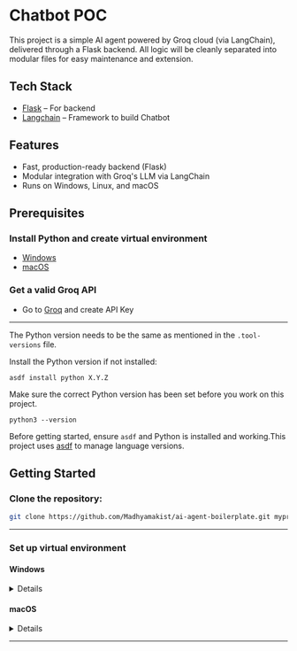 # Chatbot POC

This project is a simple AI agent powered by Groq cloud (via LangChain), delivered through a Flask backend. All logic will be cleanly separated into modular files for easy maintenance and extension.

## Tech Stack

- [Flask](https://flask.palletsprojects.com/en/stable/) – For backend
- [Langchain](https://python.langchain.com/docs/introduction/) – Framework to build Chatbot

## Features

- Fast, production-ready backend (Flask)
- Modular integration with Groq's LLM via LangChain
- Runs on Windows, Linux, and macOS


## Prerequisites

### Install Python and create virtual environment

   - [Windows](https://github.com/Madhyamakist/workspace-setup-windows) 
   - [macOS](https://github.com/Madhyamakist/workspace-setup-mac/blob/dev/python_installation.md)
   <!-- - [Linux](https://github.com/Madhyamakist/workspace-setup-windows/blob/dev/python_installation.md)   -->


### Get a valid Groq API


- Go to [Groq](https://console.groq.com/keys) and create API Key
---



The Python version needs to be the same as mentioned in the `.tool-versions` file.

Install the Python version if not installed:
```
asdf install python X.Y.Z
```


Make sure the correct Python version has been set before you work on this project.
```
python3 --version
```

Before getting started, ensure `asdf` and Python is installed and working.This project uses [asdf](https://asdf-vm.com/) to manage language versions. 

## Getting Started

### Clone the repository:

```bash
git clone https://github.com/Madhyamakist/ai-agent-boilerplate.git myproject
```

---

### Set up virtual environment
#### Windows
<details>
- To create a virtual environment called "venv", run

```bash
python -m venv test
```
-  To activate the environment
```bash
test\Scripts\activate
```
</details>

#### macOS
<details>
- Navigate to your project directory
```bash
cd path/to/your/project
```
- Create a virtual environment named "test", 

```bash
python3 -m venv .test
```
-  To activate the environment
```bash
source .venv/bin/activate
```
</details>

---
